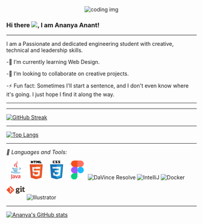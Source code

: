 


<div align="center">
  <img src="https://media.giphy.com/media/dWesBcTLavkZuG35MI/giphy.gif" width="600" height="300" alt="coding img"/>
</div>

### Hi there <img src="https://media.giphy.com/media/hvRJCLFzcasrR4ia7z/giphy.gif" width="30px"/>, I am Ananya Anant!

***

I am a Passionate and dedicated engineering student with creative, technical and leadership skills.

-🌱 I’m currently learning Web Design.

-👯 I’m looking to collaborate on creative projects.

-⚡ Fun fact: Sometimes I'll start a sentence, and I don't even know where it's going. I just hope I find it along the way.
***


***

 [![GitHub Streak](http://github-readme-streak-stats.herokuapp.com?user=ananyaanant1902&theme=dark&background=000000)](https://git.io/streak-stats)



***

[![Top Langs](https://github-readme-stats.vercel.app/api/top-langs/?username=ananyaanant1902&layout=compact&theme=vision-friendly-dark)](https://github.com/anuraghazra/github-readme-stats)

***

*🧰 Languages and Tools:*

<img src="https://github.com/devicons/devicon/blob/master/icons/java/java-original-wordmark.svg" height="50px" width="50px" alt="Java">  <img src="https://github.com/devicons/devicon/blob/master/icons/html5/html5-original-wordmark.svg" height="50px" width="50px" alt="HTML 5">  <img src="https://github.com/devicons/devicon/blob/master/icons/css3/css3-original-wordmark.svg" height="50px" width="50px" alt="CSS 3"> <img src="https://github.com/devicons/devicon/blob/master/icons/figma/figma-original.svg" height="50px" width="50px" alt="Figma"> <img src="https://upload.wikimedia.org/wikipedia/commons/thumb/9/90/DaVinci_Resolve_17_logo.svg/1200px-DaVinci_Resolve_17_logo.svg.png" height="50px" width="50px" alt="DaVince Resolve">  <img src="https://upload.wikimedia.org/wikipedia/commons/thumb/9/9c/IntelliJ_IDEA_Icon.svg/1200px-IntelliJ_IDEA_Icon.svg.png" height="50px" width="50px" alt="IntelliJ"> <img src="https://ms-azuretools.gallerycdn.vsassets.io/extensions/ms-azuretools/vscode-docker/1.16.1/1630589095217/Microsoft.VisualStudio.Services.Icons.Default" height="50px" width="50px" alt="Docker">  <img src="https://github.com/devicons/devicon/blob/master/icons/git/git-original-wordmark.svg" height="50px" width="50px" alt="Git"> <img src="https://img.icons8.com/color/48/000000/adobe-illustrator--v1.png" height="50px" width="50px" alt="Illustrator">

***

[![Ananya's GitHub stats](https://github-readme-stats.vercel.app/api?username=ananyaanant1902&show_icons=true&theme=radical&repo=github-readme-stats)](https://github.com/ananyaanant1902/github-readme-stats)
